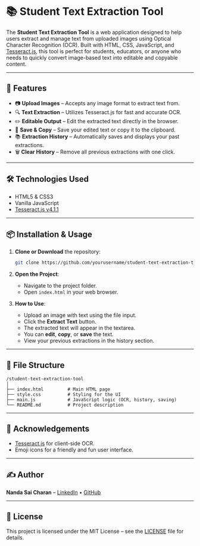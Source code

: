 # 📚 Student Text Extraction Tool

The **Student Text Extraction Tool** is a web application designed to help users extract and manage text from uploaded images using Optical Character Recognition (OCR). Built with HTML, CSS, JavaScript, and [Tesseract.js](https://github.com/naptha/tesseract.js), this tool is perfect for students, educators, or anyone who needs to quickly convert image-based text into editable and copyable content.

---

## 🚀 Features

- 📷 **Upload Images** – Accepts any image format to extract text from.
- 🔍 **Text Extraction** – Utilizes Tesseract.js for fast and accurate OCR.
- ✏️ **Editable Output** – Edit the extracted text directly in the browser.
- 💾 **Save & Copy** – Save your edited text or copy it to the clipboard.
- 📚 **Extraction History** – Automatically saves and displays your past extractions.
- 🗑️ **Clear History** – Remove all previous extractions with one click.

---

## 🛠️ Technologies Used

- HTML5 & CSS3
- Vanilla JavaScript
- [Tesseract.js v4.1.1](https://github.com/naptha/tesseract.js)

---

## 📦 Installation & Usage

1. **Clone or Download** the repository:
   ```bash
   git clone https://github.com/yourusername/student-text-extraction-tool.git
   ```

2. **Open the Project**:
   - Navigate to the project folder.
   - Open `index.html` in your web browser.

3. **How to Use**:
   - Upload an image with text using the file input.
   - Click the **Extract Text** button.
   - The extracted text will appear in the textarea.
   - You can **edit**, **copy**, or **save** the text.
   - View your previous extractions in the history section.

---

## 📂 File Structure

```
/student-text-extraction-tool
│
├── index.html         # Main HTML page
├── style.css          # Styling for the UI
├── main.js            # JavaScript logic (OCR, history, saving)
└── README.md          # Project description
```

---

## 🧠 Acknowledgements

- [Tesseract.js](https://github.com/naptha/tesseract.js) for client-side OCR.
- Emoji icons for a friendly and fun user interface.

---

## ✍️ Author

**Nanda Sai Charan** – [LinkedIn](https://www.linkedin.com/in/nanda-sai-charan-10564032b/) • [GitHub](https://github.com/NandaSaiCharan)

---

## 📄 License

This project is licensed under the MIT License – see the [LICENSE](LICENSE) file for details.
